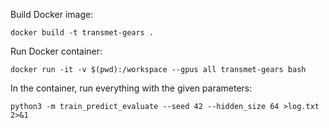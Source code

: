 Build Docker image:
```shell
docker build -t transmet-gears .
```

Run Docker container:
```shell
docker run -it -v $(pwd):/workspace --gpus all transmet-gears bash
```

In the container, run everything with the given parameters:
```shell
python3 -m train_predict_evaluate --seed 42 --hidden_size 64 >log.txt 2>&1
```
